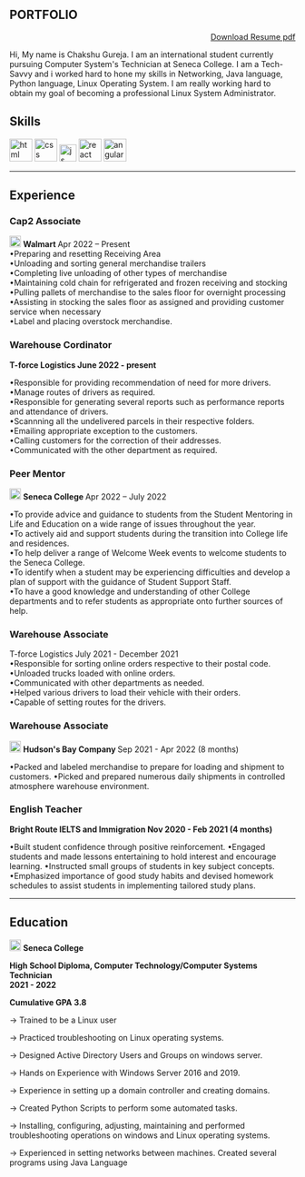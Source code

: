 ##  PORTFOLIO  
<p align='right'>  <a href="[https://drive.google.com/file/d/1RhOLGfPmLMx69PNCkSZvlBquORpiS3Fb/view?usp=sharing](https://drive.google.com/file/d/1ki0HTp9qu-PbPz_5xVQHMupjeyfBpjhM/view?usp=sharing)">Download Resume pdf </a></p>
Hi, My name is Chakshu Gureja. I am an international student currently pursuing Computer System's Technician at Seneca College. I am a Tech-Savvy and i worked hard to hone my skills in Networking, Java language, Python language, Linux Operating System. I am really working hard to obtain my goal of becoming a professional Linux System Administrator. 


## Skills

<p align='left'>
  
  <img src="https://upload.wikimedia.org/wikipedia/commons/thumb/b/b0/NewTux.svg/1200px-NewTux.svg.png" alt="html" width="40" height="40">
  <img src='https://upload.wikimedia.org/wikipedia/commons/c/c0/Azure.png' alt="css" width="40" height="40">
  <img src='https://upload.wikimedia.org/wikipedia/commons/thumb/9/93/Amazon_Web_Services_Logo.svg/768px-Amazon_Web_Services_Logo.svg.png?20170912170050' height='30' width='auto' alt="js">
   <img src="https://upload.wikimedia.org/wikipedia/commons/d/dc/Javascript-shield.png" alt="react" width="auto" height="40"/>
   <img src="https://i0.wp.com/learn.onemonth.com/wp-content/uploads/2019/07/image2-1.png?fit=600%2C315&ssl=1" alt="angular" width="40" height="40"/>
</p>

--- 

## Experience
### Cap2 Associate
<img src="https://cdn.mos.cms.futurecdn.net/5StAbRHLA4ZdyzQZVivm2c-970-80.jpg.webp" alt="html" width="20" height="20"> <b> Walmart </b>  Apr 2022 – Present <br>
  •Preparing and resetting Receiving Area <br> 
  •Unloading and sorting general merchandise trailers <br> 
  •Completing live unloading of other types of merchandise <br> 
  •Maintaining cold chain for refrigerated and frozen receiving and stocking <br> 
  •Pulling pallets of merchandise to the sales floor for overnight processing <br> 
  •Assisting in stocking the sales floor as assigned and providing customer service when    necessary <br> 
  •Label and placing overstock merchandise. <br> 
### Warehouse Cordinator
<b> T-force Logistics June 2022 - present </b><br>

•Responsible for providing recommendation of need for more drivers.<br>
•Manage routes of drivers as required.<br>
•Responsible for generating several reports such as performance reports and attendance of drivers.<br>
•Scannning all the undelivered parcels in their respective folders.<br>
•Emailing appropriate exception to the customers.<br>
•Calling customers for the correction of their addresses.<br>
•Communicated with the other department as required.

### Peer Mentor 

<img src="https://res.cloudinary.com/crunchbase-production/image/upload/c_lpad,f_auto,q_auto:eco,dpr_1/tl1pb3qhlkjxqyyartnz" alt="html" width="20" height="20"> <b> Seneca College </b>  Apr 2022 – July 2022 <br>

•To provide advice and guidance to students from the Student Mentoring in Life and Education on a wide range of issues throughout the year.<br>
•To actively aid and support students during the transition into College life and residences.<br>
•To help deliver a range of Welcome Week events to welcome students to the Seneca College.<br>
•To identify when a student may be experiencing difficulties and develop a plan of support with the guidance of Student Support Staff.<br>
•To have a good knowledge and understanding of other College departments and to refer students as appropriate onto further sources of help.<br>

### Warehouse Associate
T-force Logistics July 2021 - December 2021 <br> 
•Responsible for sorting online orders respective to their postal code.<br>
•Unloaded trucks loaded with online orders.<br>
•Communicated with other departments as needed.<br>
•Helped various drivers to load their vehicle with their orders.<br>
•Capable of setting routes for the drivers.

### Warehouse Associate

<img src="http://t1.gstatic.com/images?q=tbn:ANd9GcQi7W05U_oMwpbTVoL8wtMc5SLUYOCbicE83xvvjEdnDcad_O2e" alt="html" width="20" height="20"> <b> Hudson's Bay Company </b> Sep 2021 - Apr 2022 (8 months)

•Packed and labeled merchandise to prepare for loading and shipment to customers.
•Picked and prepared numerous daily shipments in controlled atmosphere warehouse environment. 

### English Teacher

<b> Bright Route IELTS and Immigration  Nov 2020 - Feb 2021 (4 months) </b>

•Built student confidence through positive reinforcement.
•Engaged students and made lessons entertaining to hold interest and encourage learning.
•Instructed small groups of students in key subject concepts.
•Emphasized importance of good study habits and devised homework schedules to assist students in implementing tailored study plans.


---

## Education
<p align='left'>
<img src="https://res.cloudinary.com/crunchbase-production/image/upload/c_lpad,f_auto,q_auto:eco,dpr_1/tl1pb3qhlkjxqyyartnz" alt="html" width="20" height="20"> <b> Seneca College </b> <br>

<p><b> High School Diploma, Computer Technology/Computer Systems Technician <br>
2021 - 2022 <br> </b></p>

<p><b> Cumulative GPA 3.8 <br></b></p>
  
-> Trained to be a Linux user <br>

-> Practiced troubleshooting on Linux operating systems. <br>

-> Designed Active Directory Users and Groups on windows server. <br>

-> Hands on Experience with Windows Server 2016 and 2019.<br>

-> Experience in setting up a domain controller and creating domains. <br>

-> Created Python Scripts to perform some automated tasks. <br>

-> Installing, configuring, adjusting, maintaining and performed troubleshooting operations on windows and Linux operating systems.<br>

-> Experienced in setting networks between machines. Created several programs using Java Language <br>






